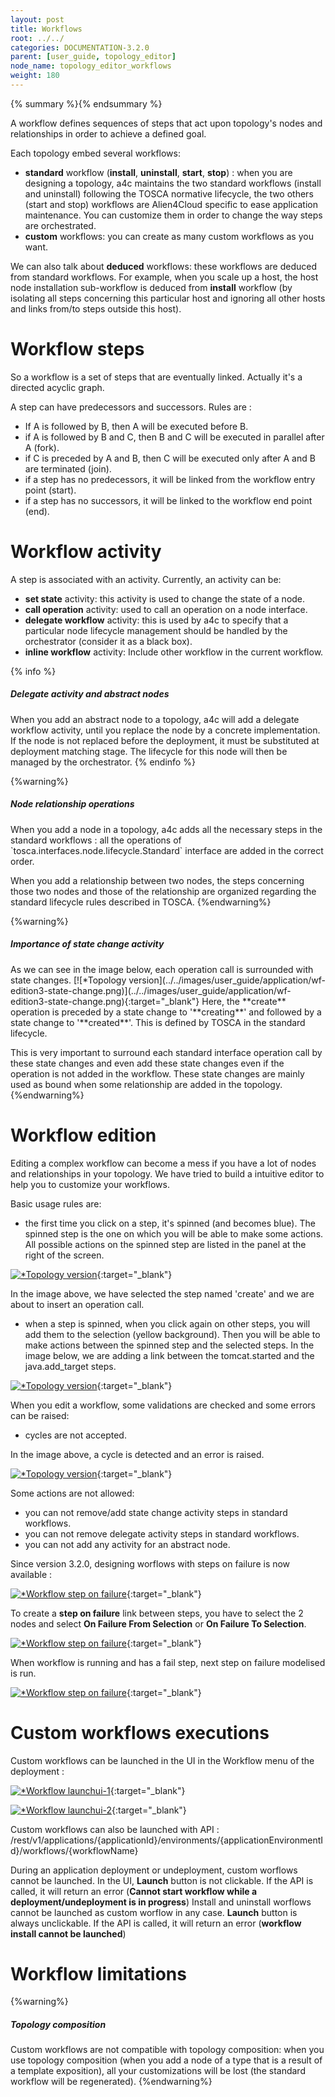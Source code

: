 ```yaml
---
layout: post
title: Workflows
root: ../../
categories: DOCUMENTATION-3.2.0
parent: [user_guide, topology_editor]
node_name: topology_editor_workflows
weight: 180
---
```


{% summary %}{% endsummary %}

A workflow defines sequences of steps that act upon topology's nodes and relationships in order to achieve a defined goal.

Each topology embed several workflows:

- **standard** workflow (**install**, **uninstall**, **start**, **stop**) : when you are designing a topology, a4c maintains the two standard workflows (install and uninstall) following the TOSCA normative lifecycle, the two others (start and stop) workflows are Alien4Cloud specific to ease application maintenance. You can customize them in order to change the way steps are orchestrated.
- **custom** workflows: you can create as many custom workflows as you want.

We can also talk about **deduced** workflows: these workflows are deduced from standard workflows. For example, when you scale up a host, the host node installation sub-workflow is deduced from **install** workflow (by isolating all steps concerning this particular host and ignoring all other hosts and links from/to steps outside this host).

# Workflow steps

So a workflow is a set of steps that are eventually linked. Actually it's a directed acyclic graph.

A step can have predecessors and successors. Rules are :

- If A is followed by B, then A will be executed before B.
- if A is followed by B and C, then B and C will be executed in parallel after A (fork).
- if C is preceded by A and B, then C will be executed only after A and B are terminated (join).
- if a step has no predecessors, it will be linked from the workflow entry point (start).
- if a step has no successors, it will be linked to the workflow end point (end).

# Workflow activity

A step is associated with an activity. Currently, an activity can be:

- **set state** activity: this activity is used to change the state of a node.
- **call operation** activity: used to call an operation on a node interface.
- **delegate workflow** activity: this is used by a4c to specify that a particular node lifecycle management should be handled by the orchestrator (consider it as a black box).
- **inline workflow** activity: Include other workflow in the current workflow.

{% info %}
<h5>Delegate activity and abstract nodes</h5>
When you add an abstract node to a topology, a4c will add a delegate workflow activity, until you replace the node by a concrete implementation.
If the node is not replaced before the deployment, it must be substituted at deployment matching stage. The lifecycle for this node will then be managed by the orchestrator.
{% endinfo %}

{%warning%}
<h5>Node relationship operations</h5>
When you add a node in a topology, a4c adds all the necessary steps in the standard workflows : all the operations of `tosca.interfaces.node.lifecycle.Standard` interface are added in the correct order.

When you add a relationship between two nodes, the steps concerning those two nodes and those of the relationship are organized regarding the standard lifecycle rules described in TOSCA.
{%endwarning%}

{%warning%}
<h5>Importance of state change activity</h5>
As we can see in the image below, each operation call is surrounded with state changes.
[![*Topology version](../../images/user_guide/application/wf-edition3-state-change.png)](../../images/user_guide/application/wf-edition3-state-change.png){:target="_blank"}
Here, the **create** operation is preceded by a state change to '**creating**' and followed by a state change to '**created**'. This is defined by TOSCA in the standard lifecycle.

This is very important to surround each standard interface operation call by these state changes and even add these state changes even if the operation is not added in the workflow.
These state changes are mainly used as bound when some relationship are added in the topology.
{%endwarning%}

# Workflow edition

Editing a complex workflow can become a mess if you have a lot of nodes and relationships in your topology. We have tried to build a intuitive editor to help you to customize your workflows.

Basic usage rules are:

- the first time you click on a step, it's spinned (and becomes blue). The spinned step is the one on which you will be able to make some actions. All possible actions on the spinned step are listed in the panel at the right of the screen.

[![*Topology version](../../images/3.2.0/user_guide/applications/wf-edition1.png)](../../images/user_guide/application/wf-edition1.png){:target="_blank"}

In the image above, we have selected the step named 'create' and we are about to insert an operation call.

- when a step is spinned, when you click again on other steps, you will add them to the selection (yellow background). Then you will be able to make actions between the spinned step and the selected steps. In the image below, we are adding a link between the tomcat.started and the java.add_target steps.

[![*Topology version](../../images/3.2.0/user_guide/applications/wf-edition2.png)](../../images/user_guide/application/wf-edition2.png){:target="_blank"}

When you edit a workflow, some validations are checked and some errors can be raised:

- cycles are not accepted.

In the image above, a cycle is detected and an error is raised.

[![*Topology version](../../images/3.2.0/user_guide/applications/wf-edition3-error-cycle.png)](../../images/user_guide/application/wf-edition3-error-cycle.png){:target="_blank"}

Some actions are not allowed:

- you can not remove/add state change activity steps in standard workflows.
- you can not remove delegate activity steps in standard workflows.
- you can not add any activity for an abstract node.

Since version 3.2.0, designing worflows with steps on failure is now available :

[![*Workflow step on failure](../../images/3.2.0/user_guide/applications/wf-steponfailure-1.png)](../../images/user_guide/application/wf-steponfailure-1.png){:target="_blank"}


To create a **step on failure** link between steps, you have to select the 2 nodes and select **On Failure From Selection** or **On Failure To Selection**.

[![*Workflow step on failure](../../images/3.2.0/user_guide/applications/wf-steponfailure-2.png)](../../images/user_guide/application/wf-steponfailure-2.png){:target="_blank"}


When workflow is running and has a fail step, next step on failure modelised is run.

[![*Workflow step on failure](../../images/3.2.0/user_guide/applications/wf-steponfailure-3.png)](../../images/user_guide/application/wf-steponfailure-3.png){:target="_blank"}


# Custom workflows executions

Custom workflows can be launched in the UI in the Workflow menu of the deployment :

[![*Workflow launchui-1](../../images/3.2.0/user_guide/applications/wf-launchui-1.png)](../../images/user_guide/application/wf-launchui-1.png){:target="_blank"}

[![*Workflow launchui-2](../../images/3.2.0/user_guide/applications/wf-launchui-2.png)](../../images/user_guide/application/wf-launchui-2.png){:target="_blank"}

Custom workflows can also be launched with API : /rest/v1/applications/{applicationId}/environments/{applicationEnvironmentId}/workflows/{workflowName}

During an application deployment or undeployment, custom worflows cannot be launched. In the UI, **Launch** button is not clickable. If the API is called, it will return an error (**Cannot start workflow while a deployment/undeployment is in progress**)
Install and uninstall worflows cannot be launched as custom worflow in any case. **Launch** button is always unclickable. If the API is called, it will return an error (**workflow install cannot be launched**)



# Workflow limitations

{%warning%}
<h5>Topology composition</h5>
Custom workflows are not compatible with topology composition: when you use topology composition (when you add a node of a type that is a result of a template exposition), all your customizations will be lost (the standard workflow will be regenerated).
{%endwarning%}
